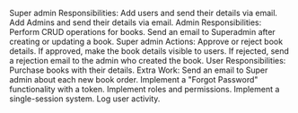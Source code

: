 Super admin Responsibilities:
Add users and send their details via email.
Add Admins and send their details via email.
Admin Responsibilities:
Perform CRUD operations for books.
Send an email to Superadmin after creating or updating a book.
Super admin Actions:
Approve or reject book details.
If approved, make the book details visible to users.
If rejected, send a rejection email to the admin who created the book.
User Responsibilities:
Purchase books with their details.
Extra Work:
Send an email to Super admin about each new book order.
Implement a "Forgot Password" functionality with a token.
Implement roles and permissions.
Implement a single-session system.
Log user activity.
